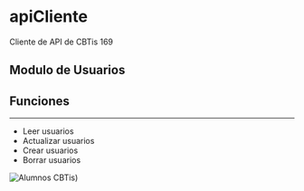 # apiCliente
Cliente de API de CBTis 169

## Modulo de Usuarios

## Funciones
------------
* Leer usuarios
* Actualizar usuarios
* Crear usuarios
* Borrar usuarios

![Alumnos CBTis](https://cbtis.net/media/alumnos4.jpg))
